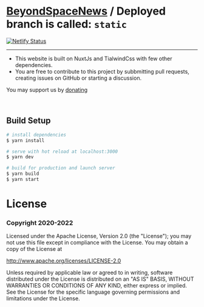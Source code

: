 # [BeyondSpaceNews](https://beyondspacenews.com) / Deployed branch is called: `static`

[![Netlify Status](https://api.netlify.com/api/v1/badges/5c2ba9d0-d9df-407d-8f1e-92144138ea27/deploy-status)](https://app.netlify.com/sites/beyondspacenews/deploys)  
<hr>

* This website is built on NuxtJs and TialwindCss with few other dependencies. 
* You are free to contribute to this project by subbmitting pull requests, creating issues on GitHub or starting a discussion.

You may support us by [donating](https://www.buymeacoffee.com/sirius) 

<br>

## Build Setup
```bash
# install dependencies
$ yarn install

# serve with hot reload at localhost:3000
$ yarn dev

# build for production and launch server
$ yarn build
$ yarn start
```

# License

### Copyright 2020-2022 

Licensed under the Apache License, Version 2.0 (the "License");
you may not use this file except in compliance with the License.
You may obtain a copy of the License at

http://www.apache.org/licenses/LICENSE-2.0

Unless required by applicable law or agreed to in writing, software
distributed under the License is distributed on an "AS IS" BASIS,
WITHOUT WARRANTIES OR CONDITIONS OF ANY KIND, either express or implied.
See the License for the specific language governing permissions and
limitations under the License.


